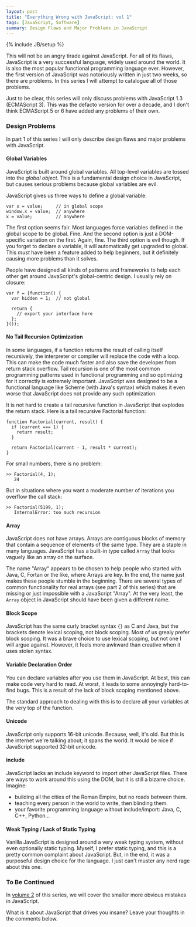 ```yaml
---
layout: post
title: "Everything Wrong with JavaScript: vol 1"
tags: [JavaScript, Software]
summary: Design Flaws and Major Problems in JavaScript
---
```


{% include JB/setup %}

This will not be an angry tirade against JavaScript. For all of its flaws, JavaScript is a very successful language, widely used around the world. It is also the most popular functional programming language ever. However, the first version of JavaScript was notoriously written in just two weeks, so there are problems. In this series I will attempt to catalogue all of those problems.

Just to be clear, this series will only discuss problems with JavaScript 1.3 (ECMAScript 3). This was the defacto version for over a decade, and I don't think ECMAScript 5 or 6 have added any problems of their own.


### Design Problems

In part 1 of this series I will only describe design flaws and major problems with JavaScript.


#### Global Variables

JavaScript is built around global variables. All top-level variables are tossed into the *global object*. This is a fundamental design choice in JavaScript, but causes serious problems because global variables are evil.

JavaScript gives us three ways to define a global variable:

    var x = value;     // in global scope
    window.x = value;  // anywhere
    x = value;         // anywhere

The first option seems fair. Most languages force variables defined in the global scope to be global. Fine. And the second option is just a DOM-specific variation on the first. Again, fine. The third option is evil though. If you forget to declare a variable, it will automatically get upgraded to global. This *must* have been a feature added to help beginners, but it definitely causing more problems than it solves.

People have designed all kinds of patterns and frameworks to help each other get around JavaScript's global-centric design. I usually rely on closure:

    var f = {function() {
      var hidden = 1;  // not global

      return {
        // export your interface here
      };
    }());


#### No Tail Recursion Optimization

In some languages, if a function returns the result of calling itself recursively, the interpreter or compiler will replace the code with a loop. This can make the code much faster and also save the developer from return stack overflow. Tail recursion is one of the most common programming patterns used in functional programming and so optimizing for it correctly is extremely important. JavaScript was designed to be a functional language like Scheme (with Java's syntax) which makes it even worse that JavaScript does not provide any such optimization.

It is not hard to create a tail recursive function in JavaScript that explodes the return stack. Here is a tail recursive Factorial function:

    function Factorial(current, result) {
      if (current === 1) {
        return result;
      }

      return Factorial(current - 1, result * current);
    }

For small numbers, there is no problem:

    >> Factorial(4, 1);
       24

But in situations where you want a moderate number of iterations you overflow the call stack:

    >> Factorial(5199, 1);
       InternalError: too much recursion


#### Array

JavaScript does not have arrays. Arrays are contiguous blocks of memory that contain a sequence of elements of the same type. They are a staple in many languages. JavaScript has a built-in type called `Array` that looks vaguely like an array on the surface.

The name "Array" appears to be chosen to help people who started with Java, C, Fortan or the like, where Arrays are key. In the end, the name just makes these people stumble in the beginning. There are several types of common functionality for real arrays (see part 2 of this series) that are missing or just impossible with a JavaScript "Array". At the very least, the `Array` object in JavaScript should have been given a different name.


#### Block Scope

JavaScript has the same curly bracket syntax `{}` as C and Java, but the brackets denote lexical scoping, not block scoping. Most of us grealy prefer block scoping. It was a brave choice to use lexical scoping, but not one I will argue against. However, it feels more awkward than creative when it uses stolen syntax.


#### Variable Declaration Order

You can declare variables after you use them in JavaScript. At best, this can make code very hard to read. At worst, it leads to some annoyingly hard-to-find bugs. This is a result of the lack of block scoping mentioned above.

The standard approach to dealing with this is to declare all your variables at the very top of the function.


#### Unicode

JavaScript only supports 16-bit unicode. Because, well, it's old. But this is the internet we're talking about; it spans the world. It would be nice if JavaScript supported 32-bit unicode.


#### include

JavaScript lacks an include keyword to import other JavaScript files. There are ways to work around this using the DOM, but it is still a bizarre choice. Imagine:

* building all the cities of the Roman Empire, but no roads between them.
* teaching every person in the world to write, then blinding them.
* your favorite programming language without include/import: Java, C, C++, Python...


#### Weak Typing / Lack of Static Typing

Vanilla JavaScript is designed around a very weak typing system, without even optionally static typing. Myself, I prefer static typing, and this is a pretty common complaint about JavaScript. But, in the end, it was a purposeful design choice for the language. I just can't muster any nerd rage about this one.


### To Be Continued

In [volume 2](/2017/01/10/eww-javascript-part-2) of this series, we will cover the smaller more obvious mistakes in JavaScript.

What is it about JavaScript that drives you insane? Leave your thoughts in the comments below.
